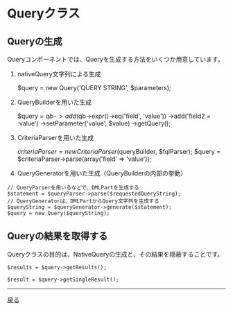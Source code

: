# Queryクラス


## Queryの生成

Queryコンポーネントでは、Queryを生成する方法をいくつか用意しています。

  1. nativeQuery文字列による生成
      
    	$query = new Query('QUERY STRING', $parameters);
    
  2. QueryBuilderを用いた生成
  
		$query = $qb
				->add($qb->expr()->eq('field', 'value'))
				->add('field2 = :value')
				->setParameter('value', $value)
				->getQuery();
		
  3. CriteriaParserを用いた生成

		$criteriaParser = new CriteriaParser($queryBuilder, $fqlParser);
		$query = $criteriaParser->parse(array('field' => 'value'));
	
  4. QueryGeneratorを用いた生成（QueryBuilderの内部の挙動）
  	
  	// QueryParserを用いるなどで、DMLPartを生成する
  	$statement = $queryParser->parse($requestedQueryString);
  	// QueryGeneratorは、DMLPartからQuery文字列を生成する
  	$queryString = $queryGenerator->generate($statement);
  	$query = new Query($queryString);

## Queryの結果を取得する

Queryクラスの目的は、NativeQueryの生成と、その結果を隠蔽することです。


```
$results = $query->getResults();

$result = $query->getSingleResult();
```

----

[戻る](./index.md)


